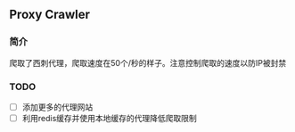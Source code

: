 ## Proxy Crawler

### 简介
爬取了西刺代理，爬取速度在50个/秒的样子。注意控制爬取的速度以防IP被封禁
### TODO
- [ ] 添加更多的代理网站
- [ ] 利用redis缓存并使用本地缓存的代理降低爬取限制